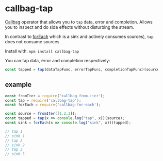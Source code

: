 # callbag-tap

[Callbag](https://github.com/callbag/callbag) operator that allows you to `tap` data, error and completion. Allows you to inspect and do side effects without disturbing the stream.

In contrast to [forEach](https://github.com/staltz/callbag-for-each) which is a sink and actively consumes sources), `tap` does not consume sources.

Install with:
`npm install callbag-tap`

You can tap data, error and completion respectively:

```js
const tapped = tap(dataTapFunc, errorTapFunc, completionTapFunc)(source);
```

## example

```js
const fromIter = require('callbag-from-iter');
const tap = require('callbag-tap');
const forEach = require('callbag-for-each');

const source = fromIter([1,2,3]);
const tapped = tap(x => console.log("tap", x))(source);
const sink = forEach(x => console.log("sink", x))(tapped);

// tap 1
// sink 1
// tap 2
// sink 2
// tap 3
// sink 3
```
